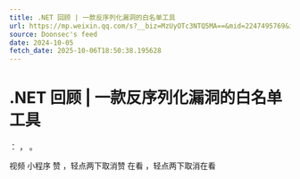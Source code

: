 ```yaml
---
title: .NET 回顾 | 一款反序列化漏洞的白名单工具
url: https://mp.weixin.qq.com/s?__biz=MzUyOTc3NTQ5MA==&mid=2247495769&idx=1&sn=b9db5a3d353f4c6b25399db7552e42fd
source: Doonsec's feed
date: 2024-10-05
fetch_date: 2025-10-06T18:50:38.195628
---
```


# .NET 回顾 | 一款反序列化漏洞的白名单工具

：
，
。

视频
小程序
赞
，轻点两下取消赞
在看
，轻点两下取消在看
